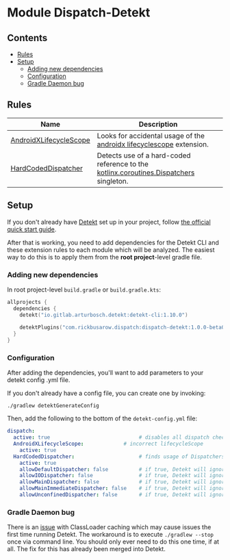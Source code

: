# Module Dispatch-Detekt

## Contents
<!--- TOC -->

* [Rules](#rules)
* [Setup](#setup)
  * [Adding new dependencies](#adding-new-dependencies)
  * [Configuration](#configuration)
  * [Gradle Daemon bug](#gradle-daemon-bug)

<!--- END -->

## Rules

| **Name**                      | **Description**
| ----------------------------  | --------------- |
| [AndroidXLifecycleScope] | Looks for accidental usage of the [androidx lifecyclescope][androidx-lifecyclescope] extension.
| [HardCodedDispatcher]    | Detects use of a hard-coded reference to the [kotlinx.coroutines.Dispatchers][Dispatchers] singleton.


## Setup

If you don't already have [Detekt](https://detekt.github.io/detekt) set up in your project, follow [the official quick start guide](https://detekt.github.io/detekt/#quick-start-with-gradle).

After that is working, you need to add dependencies for the Detekt CLI and these extension rules to each module which will be analyzed.  The easiest way to do this is to apply them from the **root project**-level gradle file.

### Adding new dependencies

In root project-level `build.gradle` or `build.gradle.kts`:

``` kotlin
allprojects {
  dependencies {
    detekt("io.gitlab.arturbosch.detekt:detekt-cli:1.10.0")
    
    detektPlugins("com.rickbusarow.dispatch:dispatch-detekt:1.0.0-beta04")
  }
}
```

### Configuration

After adding the dependencies, you'll want to add parameters to your detekt config .yml file.

If you don't already have a config file, you can create one by invoking:

`./gradlew detektGenerateConfig`

Then, add the following to the bottom of the `detekt-config.yml` file:

``` yaml
dispatch:
  active: true                             # disables all dispatch checks
  AndroidXLifecycleScope:             # incorrect lifecycleScope
    active: true
  HardCodedDispatcher:                     # finds usage of Dispatchers.______
    active: true
    allowDefaultDispatcher: false          # if true, Detekt will ignore all usage of Dispatchers.Default
    allowIODispatcher: false               # if true, Detekt will ignore all usage of Dispatchers.IO
    allowMainDispatcher: false             # if true, Detekt will ignore all usage of Dispatchers.Main
    allowMainImmediateDispatcher: false    # if true, Detekt will ignore all usage of Dispatchers.Main.immediate
    allowUnconfinedDispatcher: false       # if true, Detekt will ignore all usage of Dispatchers.Unconfined
```

### Gradle Daemon bug

There is an [issue](https://github.com/detekt/detekt/issues/2582) with ClassLoader caching which may cause issues the first time running Detekt.  The workaround is to execute `./gradlew --stop` once via command line.  You should only ever need to do this one time, if at all.  The fix for this has already been merged into Detekt.

<!--- MODULE dispatch-core-->
<!--- INDEX  -->
<!--- MODULE dispatch-test-->
<!--- INDEX  -->
<!--- MODULE dispatch-test-junit4-->
<!--- INDEX  -->
<!--- MODULE dispatch-test-junit5-->
<!--- INDEX  -->
<!--- MODULE dispatch-detekt-->
<!--- INDEX  -->
[AndroidXLifecycleScope]: https://rbusarow.github.io/Dispatch/dispatch-detekt//dispatch.detekt.rules/-android-x-lifecycle-scope/index.html
[HardCodedDispatcher]: https://rbusarow.github.io/Dispatch/dispatch-detekt//dispatch.detekt.rules/-hard-coded-dispatcher/index.html
<!--- MODULE dispatch-android-espresso-->
<!--- INDEX  -->
<!--- MODULE dispatch-android-lifecycle-->
<!--- INDEX  -->
<!--- MODULE dispatch-android-lifecycle-extensions-->
<!--- INDEX  -->
<!--- MODULE dispatch-android-viewmodel-->
<!--- INDEX  -->
<!--- END -->


[Android Lifecycle]: https://developer.android.com/reference/androidx/lifecycle/Lifecycle.html
[androidx-lifecycle-runtime-ktx]: https://developer.android.com/jetpack/androidx/releases/lifecycle
[androidx-lifecycle-viewmodel-ktx]: https://cs.android.com/androidx/platform/frameworks/support/+/androidx-master-dev:lifecycle/lifecycle-viewmodel-ktx/src/main/java/androidx/lifecycle/ViewModel.kt;l=42
[androidx-lifecycleScope]: https://cs.android.com/androidx/platform/frameworks/support/+/androidx-master-dev:lifecycle/lifecycle-runtime-ktx/src/main/java/androidx/lifecycle/Lifecycle.kt;l=44
[androidx-pausingDispatcher]: https://cs.android.com/androidx/platform/frameworks/support/+/androidx-master-dev:lifecycle/lifecycle-runtime-ktx/src/main/java/androidx/lifecycle/PausingDispatcher.kt
[androidx-viewModelScope]: https://developer.android.com/topic/libraries/architecture/coroutines#viewmodelscope
[androidx.lifecycle.lifecycleScope]: https://cs.android.com/androidx/platform/frameworks/support/+/androidx-master-dev:lifecycle/lifecycle-runtime-ktx/src/main/java/androidx/lifecycle/Lifecycle.kt;l=44
[async]: https://kotlin.github.io/kotlinx.coroutines/kotlinx-coroutines-core/kotlinx.coroutines/async.html
[awaitAll]: https://kotlin.github.io/kotlinx.coroutines/kotlinx-coroutines-core/kotlinx.coroutines/await-all.html
[b/146370660]: https://issuetracker.google.com/issues/146370660
[channel]: https://kotlin.github.io/kotlinx.coroutines/kotlinx-coroutines-core/kotlinx.coroutines.channels/-channel/
[cleanupTestCoroutines]: https://kotlin.github.io/kotlinx.coroutines/kotlinx-coroutines-test/kotlinx.coroutines.test/-test-coroutine-scope/cleanup-test-coroutines.html
[ClosedSendChannelException]: https://kotlin.github.io/kotlinx.coroutines/kotlinx-coroutines-core/kotlinx.coroutines.channels/-closed-send-channel-exception/index.html
[context_preservation]: https://medium.com/@elizarov/execution-context-of-kotlin-flows-b8c151c9309b
[ContinuationInterceptor]: https://kotlinlang.org/api/latest/jvm/stdlib/kotlin.coroutines.experimental/-continuation-interceptor/index.html
[CoroutineContext.Element]: https://kotlinlang.org/api/latest/jvm/stdlib/kotlin.coroutines.experimental/-coroutine-context/index.html#types
[CoroutineContext.Key]: https://kotlinlang.org/api/latest/jvm/stdlib/kotlin.coroutines.experimental/-coroutine-context/index.html#types
[CoroutineContext]: https://kotlinlang.org/api/latest/jvm/stdlib/kotlin.coroutines/-coroutine-context/
[CoroutineDispatcher]: https://kotlin.github.io/kotlinx.coroutines/kotlinx-coroutines-core/kotlinx.coroutines/-coroutine-dispatcher/index.html
[CoroutineExceptionHandler]: https://kotlin.github.io/kotlinx.coroutines/kotlinx-coroutines-core/kotlinx.coroutines/-coroutine-exception-handler/index.html
[coroutines]: https://github.com/Kotlin/kotlinx.coroutines
[CoroutineScope]: https://kotlin.github.io/kotlinx.coroutines/kotlinx-coroutines-core/kotlinx.coroutines/coroutine-scope.html
[CountingIdlingResource]: https://developer.android.com/reference/androidx/test/espresso/idling/CountingIdlingResource
[Deferred.await]: https://kotlin.github.io/kotlinx.coroutines/kotlinx-coroutines-core/kotlinx.coroutines/-deferred/await.html
[Deferred.onAwait]: https://kotlin.github.io/kotlinx.coroutines/kotlinx-coroutines-core/kotlinx.coroutines/-deferred/on-await.html
[Deferred]: https://kotlin.github.io/kotlinx.coroutines/kotlinx-coroutines-core/kotlinx.coroutines/-deferred/index.html
[delay]: https://kotlin.github.io/kotlinx.coroutines/kotlinx-coroutines-core/kotlinx.coroutines/delay.html
[dispatch-android-espresso]: https://rbusarow.github.io/Dispatch/dispatch-android-espresso//index.html
[dispatch-android-lifecycle-extensions]: https://rbusarow.github.io/Dispatch/dispatch-android-lifecycle-extensions//index.html
[dispatch-android-lifecycle]: https://rbusarow.github.io/Dispatch/dispatch-android-lifecycle//index.html
[dispatch-android-viewmodel]: https://rbusarow.github.io/Dispatch/dispatch-android-lifecycle-viewmodel//index.html
[dispatch-test-junit4]: https://rbusarow.github.io/Dispatch/dispatch-test-junit4//index.html
[dispatch-test-junit5]: https://rbusarow.github.io/Dispatch/dispatch-test-junit5//index.html
[dispatch-test]: https://rbusarow.github.io/Dispatch/dispatch-test//index.html
[dispatch-core]: https://rbusarow.github.io/Dispatch/dispatch-core//index.html
[dispatch-extensions]: https://rbusarow.github.io/Dispatch/extensions//index.html
[Dispatchers.Default]: https://kotlin.github.io/kotlinx.coroutines/kotlinx-coroutines-core/kotlinx.coroutines/-dispatchers/-default.html
[Dispatchers.IO]: https://kotlin.github.io/kotlinx.coroutines/kotlinx-coroutines-core/kotlinx.coroutines/-dispatchers/-io.html
[Dispatchers.Main.immediate]: https://kotlin.github.io/kotlinx.coroutines/kotlinx-coroutines-core/kotlinx.coroutines/-main-coroutine-dispatcher/immediate.html
[Dispatchers.Main]: https://kotlin.github.io/kotlinx.coroutines/kotlinx-coroutines-core/kotlinx.coroutines/-dispatchers/-main.html
[Dispatchers.setMain]: https://kotlin.github.io/kotlinx.coroutines/kotlinx-coroutines-test/kotlinx.coroutines.test/kotlinx.coroutines.-dispatchers/set-main.html
[Dispatchers.Unconfined]: https://kotlin.github.io/kotlinx.coroutines/kotlinx-coroutines-core/kotlinx.coroutines/-dispatchers/-unconfined.html
[Dispatchers]: https://kotlin.github.io/kotlinx.coroutines/kotlinx-coroutines-core/kotlinx.coroutines/-dispatchers/index.html
[Espresso]: https://developer.android.com/training/testing/espresso
[Flow.broadcastIn]: https://kotlin.github.io/kotlinx.coroutines/kotlinx-coroutines-core/kotlinx.coroutines.flow/broadcast-in.html
[flow.conflate]: https://github.com/Kotlin/kotlinx.coroutines/blob/master/docs/flow.md#conflation
[Flow.flowOn]: https://kotlin.github.io/kotlinx.coroutines/kotlinx-coroutines-core/kotlinx.coroutines.flow/flow-on.html
[Flow]: https://kotlin.github.io/kotlinx.coroutines/kotlinx-coroutines-core/kotlinx.coroutines.flow/-flow/index.html
[IdlingRegistry]: https://developer.android.com/reference/androidx/test/espresso/IdlingRegistry
[IdlingResource]: https://developer.android.com/training/testing/espresso/idling-resource
[Job.isCompleted]: https://kotlin.github.io/kotlinx.coroutines/kotlinx-coroutines-core/kotlinx.coroutines/-job/is-completed.html
[Job.join]: https://kotlin.github.io/kotlinx.coroutines/kotlinx-coroutines-core/kotlinx.coroutines/-job/join.html
[Job.onJoin]: https://kotlin.github.io/kotlinx.coroutines/kotlinx-coroutines-core/kotlinx.coroutines/-job/on-join.html
[Job]: https://kotlin.github.io/kotlinx.coroutines/kotlinx-coroutines-core/kotlinx.coroutines/-job/index.html
[joinAll]: https://kotlin.github.io/kotlinx.coroutines/kotlinx-coroutines-core/kotlinx.coroutines/join-all.html
[kotlin.coroutineContext]: https://kotlinlang.org/api/latest/jvm/stdlib/kotlin.coroutines/coroutine-context.html
[kotlinx.coroutines.channels.Channel]: https://kotlin.github.io/kotlinx.coroutines/kotlinx-coroutines-core/kotlinx.coroutines.channels/-channel/index.html
[kotlinx.coroutines.channels.onReceiveOrNull]: https://kotlin.github.io/kotlinx.coroutines/kotlinx-coroutines-core/kotlinx.coroutines.channels/on-receive-or-null.html
[kotlinx.coroutines.channels.produce]: https://kotlin.github.io/kotlinx.coroutines/kotlinx-coroutines-core/kotlinx.coroutines.channels/produce.html
[kotlinx.coroutines.channels.ProducerScope]: https://kotlin.github.io/kotlinx.coroutines/kotlinx-coroutines-core/kotlinx.coroutines.channels/-producer-scope/index.html
[kotlinx.coroutines.channels.ReceiveChannel.onReceive]: https://kotlin.github.io/kotlinx.coroutines/kotlinx-coroutines-core/kotlinx.coroutines.channels/-receive-channel/on-receive.html
[kotlinx.coroutines.channels.ReceiveChannel.poll]: https://kotlin.github.io/kotlinx.coroutines/kotlinx-coroutines-core/kotlinx.coroutines.channels/-receive-channel/poll.html
[kotlinx.coroutines.channels.ReceiveChannel.receive]: https://kotlin.github.io/kotlinx.coroutines/kotlinx-coroutines-core/kotlinx.coroutines.channels/-receive-channel/receive.html
[kotlinx.coroutines.channels.ReceiveChannel]: https://kotlin.github.io/kotlinx.coroutines/kotlinx-coroutines-core/kotlinx.coroutines.channels/-receive-channel/index.html
[kotlinx.coroutines.channels.receiveOrNull]: https://kotlin.github.io/kotlinx.coroutines/kotlinx-coroutines-core/kotlinx.coroutines.channels/receive-or-null.html
[kotlinx.coroutines.channels.SendChannel.offer]: https://kotlin.github.io/kotlinx.coroutines/kotlinx-coroutines-core/kotlinx.coroutines.channels/-send-channel/offer.html
[kotlinx.coroutines.channels.SendChannel.onSend]: https://kotlin.github.io/kotlinx.coroutines/kotlinx-coroutines-core/kotlinx.coroutines.channels/-send-channel/on-send.html
[kotlinx.coroutines.channels.SendChannel.send]: https://kotlin.github.io/kotlinx.coroutines/kotlinx-coroutines-core/kotlinx.coroutines.channels/-send-channel/send.html
[kotlinx.coroutines.channels.SendChannel]: https://kotlin.github.io/kotlinx.coroutines/kotlinx-coroutines-core/kotlinx.coroutines.channels/-send-channel/index.html
[kotlinx.coroutines.selects.select]: https://kotlin.github.io/kotlinx.coroutines/kotlinx-coroutines-core/kotlinx.coroutines.selects/select.html
[kotlinx.coroutines.selects.SelectBuilder.onTimeout]: https://kotlin.github.io/kotlinx.coroutines/kotlinx-coroutines-core/kotlinx.coroutines.selects/-select-builder/on-timeout.html
[kotlinx.coroutines.sync.Mutex.lock]: https://kotlin.github.io/kotlinx.coroutines/kotlinx-coroutines-core/kotlinx.coroutines.sync/-mutex/lock.html
[kotlinx.coroutines.sync.Mutex.onLock]: https://kotlin.github.io/kotlinx.coroutines/kotlinx-coroutines-core/kotlinx.coroutines.sync/-mutex/on-lock.html
[kotlinx.coroutines.sync.Mutex.tryLock]: https://kotlin.github.io/kotlinx.coroutines/kotlinx-coroutines-core/kotlinx.coroutines.sync/-mutex/try-lock.html
[kotlinx.coroutines.sync.Mutex]: https://kotlin.github.io/kotlinx.coroutines/kotlinx-coroutines-core/kotlinx.coroutines.sync/-mutex/index.html
[kotlin.coroutines]: https://kotlinlang.org/api/latest/jvm/stdlib/kotlin.coroutines/index.html
[kotlinx.coroutines]: https://kotlin.github.io/kotlinx.coroutines/
[launch]: https://kotlin.github.io/kotlinx.coroutines/kotlinx-coroutines-core/kotlinx.coroutines/launch.html
[lifecycle.java]: https://cs.android.com/androidx/platform/frameworks/support/+/androidx-master-dev:lifecycle/lifecycle-common/src/main/java/androidx/lifecycle/Lifecycle.java
[Lifecycle.State.CREATED]: https://developer.android.com/reference/androidx/lifecycle/Lifecycle.State.html#CREATED
[Lifecycle.State.RESUMED]: https://developer.android.com/reference/androidx/lifecycle/Lifecycle.State.html#RESUMED
[Lifecycle.State.STARTED]: https://developer.android.com/reference/androidx/lifecycle/Lifecycle.State.html#STARTED
[Lifecycle.State]: https://developer.android.com/reference/androidx/lifecycle/Lifecycle.State.html
[Lifecycle]: https://developer.android.com/reference/androidx/lifecycle/Lifecycle.html
[LifecycleOwner]: https://developer.android.com/reference/androidx/lifecycle/LifecycleOwner.html
[newSingleThreadContext]: https://kotlin.github.io/kotlinx.coroutines/kotlinx-coroutines-core/kotlinx.coroutines/new-single-thread-context.html
[NonCancellable]: https://kotlin.github.io/kotlinx.coroutines/kotlinx-coroutines-core/kotlinx.coroutines/-non-cancellable.html
[Rule]: https://junit.org/junit4/javadoc/4.12/org/junit/Rule.html
[runBlocking]: https://kotlin.github.io/kotlinx.coroutines/kotlinx-coroutines-core/kotlinx.coroutines/run-blocking.html
[runBlockingTest]: https://kotlin.github.io/kotlinx.coroutines/kotlinx-coroutines-test/kotlinx.coroutines.test/run-blocking-test.html
[SendChannel.sendBlocking]: https://kotlin.github.io/kotlinx.coroutines/kotlinx-coroutines-core/kotlinx.coroutines.channels/send-blocking.html
[SendChannel]: https://kotlin.github.io/kotlinx.coroutines/kotlinx-coroutines-core/kotlinx.coroutines.channels/-send-channel/index.html
[suspend]: https://kotlinlang.org/docs/reference/coroutines/composing-suspending-functions.html
[suspendCancellableCoroutine]: https://kotlin.github.io/kotlinx.coroutines/kotlinx-coroutines-core/kotlinx.coroutines/suspend-cancellable-coroutine.html
[TestCoroutineDispatcher]: https://kotlin.github.io/kotlinx.coroutines/kotlinx-coroutines-test/kotlinx.coroutines.test/-test-coroutine-dispatcher/index.html
[TestCoroutineScope]: https://kotlin.github.io/kotlinx.coroutines/kotlinx-coroutines-test/kotlinx.coroutines.test/-test-coroutine-scope/index.html
[withContext]: https://kotlin.github.io/kotlinx.coroutines/kotlinx-coroutines-core/kotlinx.coroutines/with-context.html
[withTimeout]: https://kotlin.github.io/kotlinx.coroutines/kotlinx-coroutines-core/kotlinx.coroutines/with-timeout.html
[withTimeoutOrNull]: https://kotlin.github.io/kotlinx.coroutines/kotlinx-coroutines-core/kotlinx.coroutines/with-timeout-or-null.html
[yield]: https://kotlin.github.io/kotlinx.coroutines/kotlinx-coroutines-core/kotlinx.coroutines/yield.html

